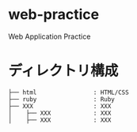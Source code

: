 # web-practice

Web Application Practice

# ディレクトリ構成

```
├── html                : HTML/CSS
├── ruby                : Ruby
├── XXX                 : XXX
│    ├── XXX            : XXX
│    ├── XXX            : XXX
```
